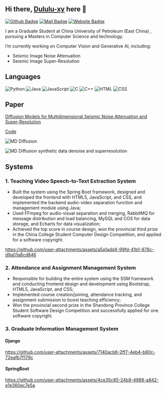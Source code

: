 ## Hi there, [Dululu-xy](https://github.com/Dululu-xy) here 👋
[![Github Badge](https://img.shields.io/badge/-@Dululu-181717?style=flat&logo=GitHub&logoColor=white)](https://github.com/Dululu-xy)
[![Mail Badge](https://img.shields.io/badge/-dululuyaxy@gmail.com-c14438?style=flat&logo=Gmail&logoColor=white)](mailto:dululuyaxy@gmail.com "Connect via Email")
[![Website Badge](https://img.shields.io/badge/-dululu.github.io-5a5a5a?style=flat&logo=vercel&logoColor=white)](https://github.com/Dululu-xy)

I am a Graduate Student at China University of Petroleum (East China) , pursuing a Masters in Computer Science and technology.

I’m currently working on Computer Vision and Generative AI, including: 
- Seismic Image Noise Attenuation
- Seismic Image Super-Resolution

## Languages

![Python](https://img.shields.io/badge/-Python-4B8BBE?&logo=Python&logoColor=fff)
![Java](https://img.shields.io/badge/-Java-888?&logo=Java&logoColor=fff)
![JavaScript](https://img.shields.io/badge/-JavaScript-00599C?&logo=JavaScript%2b%2b)
![C](https://img.shields.io/badge/-C-888?&logo=C&logoColor=fff)
![C++](https://img.shields.io/badge/-C++-00599C?&logo=c%2b%2b)
![HTML](https://img.shields.io/badge/-HTML-00599C?&logo=html)
![CSS](https://img.shields.io/badge/-CSS-00599C?&logo=css)

## Paper
[Diffusion Models for Multidimensional Seismic Noise Attenuation and Super-Resolution](https://library.seg.org/doi/abs/10.1190/geo2023-0676.1?journalCode=gpysa7)

[Code](https://github.com/Dululu-xy/MD-Diffusion)

![MD Diffusion](https://github.com/user-attachments/assets/718a8196-c694-4821-9b77-e11737545291)

![MD Diffusion synthetic data denoise and superresolution](https://github.com/user-attachments/assets/ddffeed6-6e66-4def-b56e-5f20ec5228fe)

## Systems
### 1. Teaching Video Speech-to-Text Extraction System

- Built the system using the Spring Boot framework, designed and developed the frontend with HTML5, JavaScript, and CSS, and implemented the backend audio-video separation function and management module using Java;
- Used FFmpeg for audio-visual separation and merging, RabbitMQ for message distribution and load balancing, MySQL and COS for data storage, and Echarts for data visualization;
- Achieved the top score in course design, won the provincial third prize in the China College Student Computer Design Competition, and applied for a software copyright.


https://github.com/user-attachments/assets/a5a1add4-99fd-41b1-878c-d9a01a8cd846

### 2. Attendance and Assignment Management System

- Responsible for building the entire system using the SSM framework and conducting frontend design and development using Bootstrap, HTML5, JavaScript, and CSS;
- Implemented course creation/joining, attendance tracking, and assignment submission to boost teaching efficiency;
- Won the provincial second prize in the Shandong Province College Student Software Design Competition and successfully applied for one software copyright.

### 3. Graduate Information Management System

#### Django

https://github.com/user-attachments/assets/7140acb6-2ff7-4eb4-b80c-72eafb7f179c

#### SpringBoot

https://github.com/user-attachments/assets/4ce35c85-24b9-4988-a842-e1e360ec7e5a
